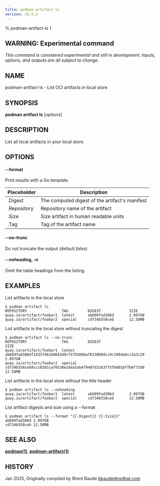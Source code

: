 ```yaml
---
title: podman-artifact-ls
version: v5.5.2
---
```


% podman-artifact-ls 1


## WARNING: Experimental command
*This command is considered experimental and still in development. Inputs, options, and outputs are all
subject to change.*

## NAME
podman\-artifact\-ls - List OCI artifacts in local store

## SYNOPSIS
**podman artifact ls** [*options*]

## DESCRIPTION

List all local artifacts in your local store.

## OPTIONS

#### **--format**

Print results with a Go template.

| **Placeholder** | **Description**                                |
|-----------------|------------------------------------------------|
| .Digest         | The computed digest of the artifact's manifest |
| .Repository     | Repository name of the artifact                |
| .Size           | Size artifact in human readable units          |
| .Tag            | Tag of the artifact name                       |


[//]: # (BEGIN included file options/no-trunc.md)
#### **--no-trunc**

Do not truncate the output (default *false*).

[//]: # (END   included file options/no-trunc.md)


[//]: # (BEGIN included file options/noheading.md)
#### **--noheading**, **-n**

Omit the table headings from the listing.

[//]: # (END   included file options/noheading.md)

## EXAMPLES

List artifacts in the local store
```
$ podman artifact ls
REPOSITORY                TAG         DIGEST             SIZE
quay.io/artifact/foobar1  latest      ab609fad386d       2.097GB
quay.io/artifact/foobar2  special     cd734b558ceb       12.58MB
```

List artifacts in the local store without truncating the digest
```
$ podman artifact ls --no-trunc
REPOSITORY                TAG         DIGEST                                                              SIZE
quay.io/artifact/foobar1  latest      ab609fad386df1433f461b0643d9cf575560baf633809dcc9c190da6cc3a3c29    2.097GB
quay.io/artifact/foobar2  special     cd734b558ceb8ccc0281ca76530e1dea1eb479407d3163f75fb601bffb6f73d0    12.58MB
```

List artifacts in the local store without the title header
```
$ podman artifact ls --noheading
quay.io/artifact/foobar1  latest      ab609fad386d       2.097GB
quay.io/artifact/foobar2  special     cd734b558ceb       12.58MB
```

List artifact digests and size using a --format
```
$ podman artifact ls --format "{{.Digest}} {{.Size}}"
ab609fad386d 2.097GB
cd734b558ceb 12.58MB
```



## SEE ALSO
**[podman(1)](podman.1.md)**, **[podman-artifact(1)](podman-artifact.1.md)**

## HISTORY
Jan 2025, Originally compiled by Brent Baude <bbaude@redhat.com>
